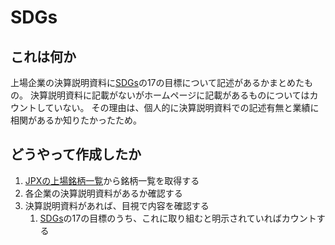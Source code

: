 # SDGs

## これは何か

上場企業の決算説明資料に[SDGs][1]の17の目標について記述があるかまとめたもの。
決算説明資料に記載がないがホームページに記載があるものについてはカウントしていない。
その理由は、個人的に決算説明資料での記述有無と業績に相関があるか知りたかったため。

## どうやって作成したか

1. [JPXの上場銘柄一覧](https://www.jpx.co.jp/markets/statistics-equities/misc/01.html)から銘柄一覧を取得する
1. 各企業の決算説明資料があるか確認する
1. 決算説明資料があれば、目視で内容を確認する
    1. [SDGs][1]の17の目標のうち、これに取り組むと明示されていればカウントする

[1]: https://www.mofa.go.jp/mofaj/gaiko/oda/sdgs/about/index.html